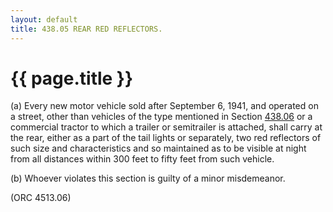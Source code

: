 ```yaml
---
layout: default 
title: 438.05 REAR RED REFLECTORS.
---
```


{{ page.title }}
================

​(a) Every new motor vehicle sold after September 6, 1941, and operated
on a street, other than vehicles of the type mentioned in Section
[438.06](23d8fa9d.html) or a commercial tractor to which a trailer or
semitrailer is attached, shall carry at the rear, either as a part of
the tail lights or separately, two red reflectors of such size and
characteristics and so maintained as to be visible at night from all
distances within 300 feet to fifty feet from such vehicle.

​(b) Whoever violates this section is guilty of a minor misdemeanor.

(ORC 4513.06)
